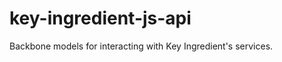 key-ingredient-js-api
=====================

Backbone models for interacting with Key Ingredient's services.